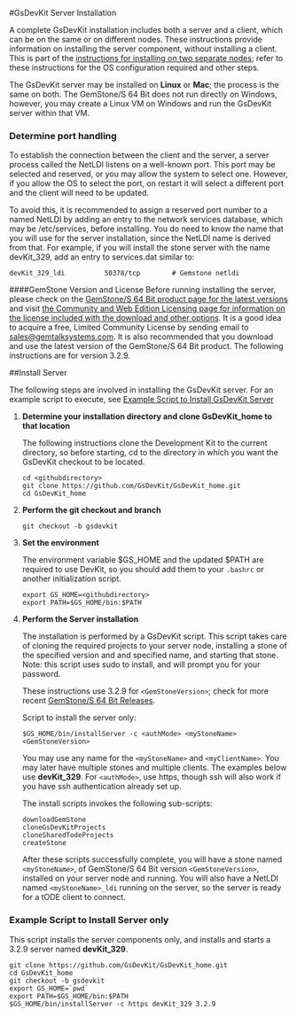 #GsDevKit Server Installation

A complete GsDevKit installation includes both a server and a client, which can be on the same or on different nodes.  These instructions provide information on installing the server component, without installing a client.  This is part of the [instructions for installing on two separate nodes][1]; refer to these instructions for the OS configuration required and other steps.

The GsDevKit server  may be installed on **Linux** or **Mac**; the process is the same on both.  The GemStone/S 64 Bit does not run directly on Windows, however, you may create a Linux VM on Windows and run the GsDevKit server within that VM.

### Determine port handling

To establish the connection between the client and the server, a server process called the NetLDI listens on a well-known port.  This port may be selected and reserved, or you may allow the system to select one.  However, if you allow the OS to select the port, on restart it will select a different port and the client will need to be updated. 

To avoid this, it is recommended to assign a reserved port number to a named NetLDI by adding an entry to the network services database, which may be /etc/services, before installing.  You do need to know the name that you will use for the server installation, since the NetLDI name is derived from that.  For example, if you will install the stone server with the name devKit_329, add an entry to services.dat similar to:

```
devKit_329_ldi          50378/tcp        # Gemstone netldi
```

####GemStone Version and License
Before running installing the server, please check on the [GemStone/S 64 Bit product page for the latest versions][2] and visit [the Community and Web Edition Licensing page for information on the license included with the download and other options][3]. It is a good idea to acquire a free, Limited Community License by sending email to sales@gemtalksystems.com. It is also recommended that you download and use the latest version of the GemStone/S 64 Bit product. The following instructions are for version 3.2.9.

##Install Server

The following steps are involved in installing the GsDevKit server.  For an example script to execute, see [Example Script to Install GsDevKit Server](#example-script-to-install-server-only) 

1. **Determine your installation directory and clone GsDevKit_home to that location**

   The following instructions clone the Development Kit to the current directory, so before starting, cd to the directory in which you want the GsDevKit checkout to be located.

   ```
   cd <githubdirectory>
   git clone https://github.com/GsDevKit/GsDevKit_home.git
   cd GsDevKit_home
   ```

2. **Perform the git checkout and branch**
   ```
   git checkout -b gsdevkit
   ```

3. **Set the environment**

   The environment variable $GS_HOME and the updated $PATH are required to use DevKit, so you should add them to your `.bashrc` or another initialization script.
   ```
   export GS_HOME=<githubdirectory>
   export PATH=$GS_HOME/bin:$PATH
   ```

4. **Perform the Server installation**
   
    The installation is performed by a GsDevKit script.  This script takes care of cloning the required projects to your server node, installing a stone of the specified version and and specified name, and starting that stone.  Note: this script uses sudo to install, and will prompt you for your password.


   These instructions use 3.2.9 for `<GemStoneVersion>`; check for more recent [GemStone/S 64 Bit Releases](#gemstone-version-and-license).
   
   Script to install the server only:
   ```
   $GS_HOME/bin/installServer -c <authMode> <myStoneName> <GemStoneVersion>
   ```

   You may use any name for the `<myStoneName>` and `<myClientName>`.  You may later have multiple stones and multiple clients. The examples below use **devKit_329**.  For `<authMode>`, use https, though ssh will also work if you have ssh authentication already set up.  

   The install scripts invokes the following sub-scripts:
   ```
   downloadGemStone
   cloneGsDevKitProjects 
   cloneSharedTodeProjects
   createStone
   ```
   After these scripts successfully complete, you will have a stone named `<myStoneName>`, of GemStone/S 64 Bit version `<GemStoneVersion>`, installed on your server node and running.  You will also have a NetLDI named `<myStoneName>_ldi` running on the server, so the server is ready for a tODE client to connect.
   

### Example Script to Install Server only

This script installs the server components only, and installs and starts a 3.2.9 server named **devKit_329**.   

```
git clone https://github.com/GsDevKit/GsDevKit_home.git
cd GsDevKit_home
git checkout -b gsdevkit
export GS_HOME=`pwd`
export PATH=$GS_HOME/bin:$PATH
$GS_HOME/bin/installServer -c https devKit_329 3.2.9
```


[1]: ./README.md#installation-on-separate-server-and-client
[2]: https://gemtalksystems.com/products/gs64/
[3]: https://gemtalksystems.com/licensing/
